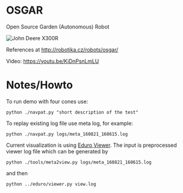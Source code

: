 OSGAR
=====

Open Source Garden (Autonomous) Robot

![John Deere X300R](http://robotika.cz/competitions/roboorienteering/2016/jd-nav2.jpg)

References at
http://robotika.cz/robots/osgar/

Video: https://youtu.be/KiDnPsnLmLU

# Notes/Howto

To run demo with four cones use:

```
python ./navpat.py "short description of the test"
```

To replay existing log file use meta log, for example:
```
python ./navpat.py logs/meta_160821_160615.log
```

Current visualization is using
[Eduro Viewer](https://github.com/robotika/eduro/blob/master/viewer.py).
The input is preprocessed viewer log file which can be generated by
```
python ./tools/meta2view.py logs/meta_160821_160615.log
```
and then
```
python ../eduro/viewer.py view.log
```

